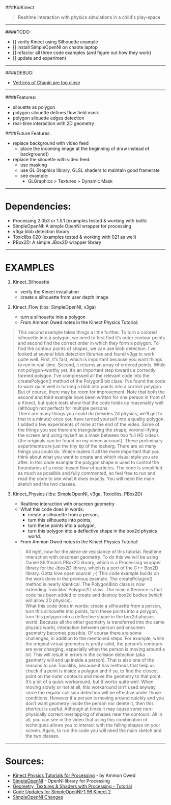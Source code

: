 ###KidKinect
>Realtime interaction with physics simulations in a child's play-space
________________________

####TODO:
- [] verify Kinect using Silhouette example
- [] Install SimpleOpenNI on chaote laptop
- [] refactor all three code examples (and figure out how they work)
- [] update and experiment


_________________________

####DEBUG:
- [Vertices of Chanin are too close](http://forum.processing.org/two/discussion/3705/vertices-of-chain-shape-are-too-close-together-help/p1)



_________________________

####Features:
- silouette as polygon
- polygon silouette defines flow field mask
- polygon silouette edges detection
- real-time interaction with 2D geometry 

####Future Features:
- replace background with video feed
	- place the incoming image at the beginning of draw instead of background()
- replace the silouette with video feed:
	- use masking
	- use GL Graphics library, GLSL shaders to maintain good framerate
	- see example:
		- GLGraphics > Textures > Dynamic Mask

___________________________


Dependencies:  
=============  
- Processing 2.0b3 or 1.5.1 (examples tested & working with both)  
- SimpleOpenNI: A simple OpenNI wrapper for processing  
- v3ga blob detection library  
- Toxiclibs 020 (examples tested & working with 021 as well)  
- PBox2D: A simple JBox2D wrapper library  


________________________



EXAMPLES
=========
1. Kinect_Silhouette
	- verify the Kinect installation
	- create a silhouette from user depth image

2. Kinect_Flow (libs: SimpleOpenNI, v3ga)
	- turn a silhouette into a polygon
	- From Ammon Owed notes in the Kinect Physics Tutorial:  
>This second example takes things a little further. To turn a colored silhouette into a polygon, we need to first find it’s outer contour points and second find the correct order in which they form a polygon. To find the contour points of shapes, we can use blob detection. I’ve looked at several blob detection libraries and found v3ga to work quite well. First, it’s fast, which is important because you want things to run in real-time. Second, it returns an array of ordered points. While not polygon-worthy yet, it’s an important step towards a correctly formed polygon. I’ve compressed all the relevant code into the createPolygon() method of the PolygonBlob class. I’ve found the code to work quite well in turning a blob into points into a correct polygon. But of course, there may be room for improvement. Note that both the second and third example have been written for one person in front of a Kinect, but quick tests show that the code holds up reasonably well (although not perfect) for multiple persons.  
> There are many things you could do (besides 2d physics, we’ll get to that in a minute) once you have turned yourself into a quality polygon. I added a few experiments of mine at the end of the video. Some of the things you see there are triangulating the shape, voronoi-ifying the screen and using myself as a mask between two full HD videos (the originals can be found on my vimeo account). These preliminary experiments are just the tiny tip of the iceberg. There are so many things you could do. Which makes it all the more important that you think about what you want to create and which visual style you are after. In this code example the polygon shape is used to control the boundaries of a noise-based flow of particles. The code is simplified as much as possible and fully commented, so feel free to run and read the code to see what it does exactly. You will need the main sketch and the two classes.  

3. Kinect_Physics (libs: SimpleOpenNI, v3ga, Toxiclibs, PBox2D)
	- Realtime interaction with onscreen geometry  
	- What this code does in words: 
		- create a silhouette from a person, 
		- turn this silhouette into points, 
		- turn these points into a polygon, 
		- turn this polygon into a deflective shape in the box2d physics world.
	- From Ammon Owed notes in the Kinect Physics Tutorial:   

	> All right, now for the pièce de résistance of this tutorial. Realtime interaction with onscreen geometry. To do this we will be using Daniel Shiffman’s PBox2D library, which is a Processing wrapper library for the Jbox2D library, which is a port of the C++ Box2D library. Gotta love open source! ;-) This code example builds on the work done in the previous example. The createPolygon() method is nearly identical. The PolygonBlob class is now extending Toxiclibs’ Polygon2D class. The main difference is that code has been added to create and destroy box2d bodies (which will allow 2D physics).  
What this code does in words: create a silhouette from a person, turn this silhouette into points, turn these points into a polygon, turn this polygon into a deflective shape in the box2d physics world. Because all the other geometry is transferred into the same physics world, interaction between person and onscreen geometry becomes possible. Of course there are some challenges, in addition to the mentioned steps. For example, while the original virtual geometry is pretty solid, the person’s contours are ever changing, especially when the person is moving around a lot. This will result in errors in the collision detection (aka geometry will end up inside a person). That is also one of the reasons to use Toxiclibs, because it has methods that help us check if a point is inside a polygon and if so, to find the closest point on the outer contours and move the geometry to that point. It’s a bit of a quick workaround, but it works quite well. When moving slowly or not at all, this workaround isn’t used anyway, since the regular collision detection will be effective under those conditions. However if a person is moving around quickly and you don’t want geometry inside the person nor delete it, then this shortcut is useful. Although at times it may cause some non-physically correct overlapping of shapes near the contours. All in all, you can see in the video that using this combination of techniques allows you to interact with the falling shapes on your screen. Again, to run the code you will need the main sketch and the two classes.





__________________________

Sources:
=========
- [Kinect Physics Tutorials for Processing](http://www.creativeapplications.net/processing/kinect-physics-tutorial-for-processing/) - by Ammon Owed
- [SimpleOpenNI](https://code.google.com/p/simple-openni/wiki/Installation) - OpenNI library for Processing
- [Geometry, Textures & Shaders with Processing - Tutorial](http://www.creativeapplications.net/processing/geometry-textures-shaders-processing-tutorial/)
- [Code Updates for SimpleOpenNI-1.96 Kinect 2](http://forum.processing.org/two/discussion/2625/can-kinect-physics-code-examples/p1)
- [SimpleOpenNI Changes](http://forum.processing.org/two/discussion/1481/changes-to-the-latest-version-of-simple-openni/p1)

